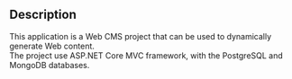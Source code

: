 ## Description
This application is a Web CMS project that can be used to dynamically generate Web content.<br/>
The project use ASP.NET Core MVC framework, with the PostgreSQL and MongoDB databases.
